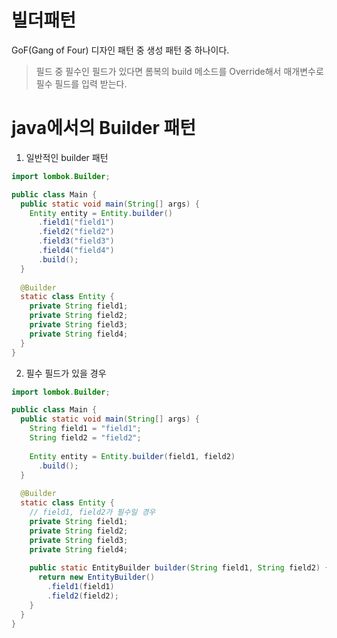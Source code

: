 # 빌더패턴

GoF(Gang of Four) 디자인 패턴 중 생성 패턴 중 하나이다.

> 필드 중 필수인 필드가 있다면 롬복의 build 메소드를 Override해서 매개변수로 필수 필드를 입력 받는다.

# java에서의 Builder 패턴

1. 일반적인 builder 패턴
```java
import lombok.Builder;

public class Main {
  public static void main(String[] args) {
    Entity entity = Entity.builder()
      .field1("field1")
      .field2("field2")
      .field3("field3")
      .field4("field4")
      .build();
  }
  
  @Builder
  static class Entity {
    private String field1;
    private String field2;
    private String field3;
    private String field4;
  }
}
```

2. 필수 필드가 있을 경우
```java
import lombok.Builder;

public class Main {
  public static void main(String[] args) {
    String field1 = "field1";
    String field2 = "field2";
    
    Entity entity = Entity.builder(field1, field2)
      .build();
  }
  
  @Builder
  static class Entity {
    // field1, field2가 필수일 경우
    private String field1;
    private String field2;
    private String field3;
    private String field4;
    
    public static EntityBuilder builder(String field1, String field2) {
      return new EntityBuilder()
        .field1(field1)
        .field2(field2);
    }
  }
}
```

